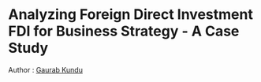 # Analyzing Foreign Direct Investment FDI for Business Strategy - A Case Study

Author : [Gaurab Kundu](https://www.linkedin.com/in/gaurab-kundu/)
